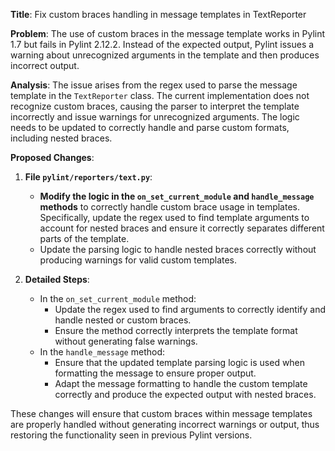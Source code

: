 **Title**: Fix custom braces handling in message templates in TextReporter

**Problem**: The use of custom braces in the message template works in Pylint 1.7 but fails in Pylint 2.12.2. Instead of the expected output, Pylint issues a warning about unrecognized arguments in the template and then produces incorrect output.

**Analysis**: The issue arises from the regex used to parse the message template in the `TextReporter` class. The current implementation does not recognize custom braces, causing the parser to interpret the template incorrectly and issue warnings for unrecognized arguments. The logic needs to be updated to correctly handle and parse custom formats, including nested braces.

**Proposed Changes**:

1. **File `pylint/reporters/text.py`**:
   - **Modify the logic in the `on_set_current_module` and `handle_message` methods** to correctly handle custom brace usage in templates. Specifically, update the regex used to find template arguments to account for nested braces and ensure it correctly separates different parts of the template.
   - Update the parsing logic to handle nested braces correctly without producing warnings for valid custom templates.

2. **Detailed Steps**:
   - In the `on_set_current_module` method:
     - Update the regex used to find arguments to correctly identify and handle nested or custom braces.
     - Ensure the method correctly interprets the template format without generating false warnings.
   - In the `handle_message` method:
     - Ensure that the updated template parsing logic is used when formatting the message to ensure proper output.
     - Adapt the message formatting to handle the custom template correctly and produce the expected output with nested braces.

These changes will ensure that custom braces within message templates are properly handled without generating incorrect warnings or output, thus restoring the functionality seen in previous Pylint versions.